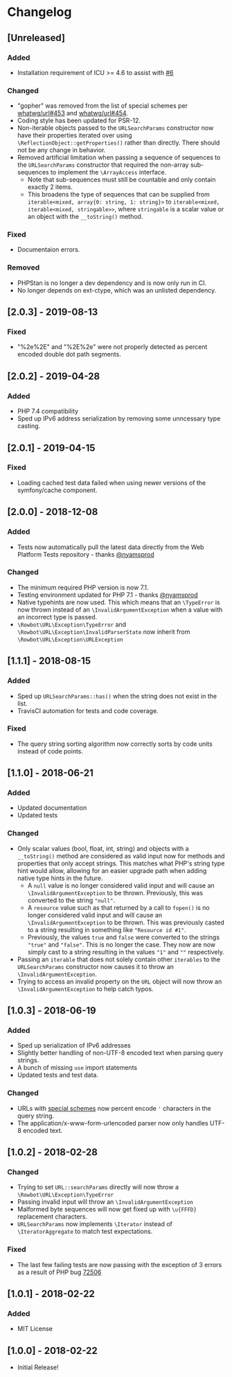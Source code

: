 # Changelog

## [Unreleased]

### Added

- Installation requirement of ICU >= 4.6 to assist with [#6](https://github.com/TRowbotham/URL-Parser/issues/6)

### Changed
- "gopher" was removed from the list of special schemes per [whatwg/url#453](https://github.com/whatwg/url/pull/453) and [whatwg/url#454](https://github.com/whatwg/url/pull/454).
- Coding style has been updated for PSR-12.
- Non-iterable objects passed to the `URLSearchParams` constructor now have their properties iterated over using `\ReflectionObject::getProperties()` rather than directly. There should not be any change in behavior.
- Removed artificial limitation when passing a sequence of sequences to the `URLSearchParams` constructor that required the non-array sub-sequences to implement the `\ArrayAccess` interface.
    - Note that sub-sequences must still be countable and only contain exactly 2 items.
    - This broadens the type of sequences that can be supplied from `iterable<mixed, array{0: string, 1: string}>` to `iterable<mixed, iterable<mixed, stringable>>`, where `stringable` is a scalar value or an object with the `__toString()` method.

### Fixed
- Documentaion errors.

### Removed
- PHPStan is no longer a dev dependency and is now only run in CI.
- No longer depends on ext-ctype, which was an unlisted dependency.

## [2.0.3] - 2019-08-13
### Fixed
- "%2e%2E" and "%2E%2e" were not properly detected as percent encoded double dot path segments.

## [2.0.2] - 2019-04-28
### Added
- PHP 7.4 compatibility
- Sped up IPv6 address serialization by removing some unncessary type casting.

## [2.0.1] - 2019-04-15
### Fixed
- Loading cached test data failed when using newer versions of the symfony/cache component.

## [2.0.0] - 2018-12-08
### Added
- Tests now automatically pull the latest data directly from the Web Platform Tests repository - thanks [@nyamsprod](https://github.com/nyamsprod)

### Changed
- The minimum required PHP version is now 7.1.
- Testing environment updated for PHP 7.1 - thanks [@nyamsprod](https://github.com/nyamsprod)
- Native typehints are now used. This which means that an `\TypeError` is now thrown instead of an `\InvalidArgumentException` when a value with an incorrect type is passed.
- `\Rowbot\URL\Exception\TypeError` and `\Rowbot\URL\Exception\InvalidParserState` now inherit from `\Rowbot\URL\Exception\URLException`

## [1.1.1] - 2018-08-15
### Added
- Sped up `URLSearchParams::has()` when the string does not exist in the list.
- TravisCI automation for tests and code coverage.

### Fixed
- The query string sorting algorithm now correctly sorts by code units instead of code points.

## [1.1.0] - 2018-06-21
### Added
- Updated documentation
- Updated tests

### Changed
- Only scalar values (bool, float, int, string) and objects with a `__toString()` method are considered as valid input now for methods and properties that only accept strings. This matches what PHP's string type hint would allow, allowing for an easier upgrade path when adding native type hints in the future.
    - A `null` value is no longer considered valid input and will cause an `\InvalidArgumentException` to be thrown. Previously, this was converted to the string `"null"`.
    - A `resource` value such as that returned by a call to `fopen()` is no longer considered valid input and will cause an `\InvalidArgumentException` to be thrown. This was previously casted to a string resulting in something like `"Resource id #1"`.
    - Previously, the values `true` and `false` were converted to the strings `"true"` and `"false"`. This is no longer the case. They now are now simply cast to a string resulting in the values `"1"` and `""` respectively.
- Passing an `iterable` that does not solely contain other `iterables` to the `URLSearchParams` constructor now causes it to throw an `\InvalidArgumentException`.
- Trying to access an invalid property on the `URL` object will now throw an `\InvalidArgumentException` to help catch typos.

## [1.0.3] - 2018-06-19
### Added
- Sped up serialization of IPv6 addresses
- Slightly better handling of non-UTF-8 encoded text when parsing query strings.
- A bunch of missing `use` import statements
- Updated tests and test data.

### Changed
- URLs with [special schemes](https://url.spec.whatwg.org/#special-scheme) now percent encode `'` characters in the query string.
- The application/x-www-form-urlencoded parser now only handles UTF-8 encoded text.

## [1.0.2] - 2018-02-28
### Changed
- Trying to set `URL::searchParams` directly will now throw a `\Rowbot\URL\Exception\TypeError`
- Passing invalid input will throw an `\InvalidArgumentException`
- Malformed byte sequences will now get fixed up with `\u{FFFD}` replacement characters.
- `URLSearchParams` now implements `\Iterator` instead of `\IteratorAggregate` to match test expectations.

### Fixed
- The last few failing tests are now passing with the exception of 3 errors as a result of PHP bug [72506](https://bugs.php.net/bug.php?id=72506)

## [1.0.1] - 2018-02-22
### Added
- MIT License

## [1.0.0] - 2018-02-22
- Initial Release!

